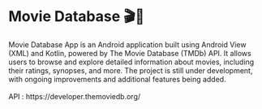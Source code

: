 <h1>Movie Database 🎬🍿</h1>

<p>Movie Database App is an Android application built using Android View (XML) and Kotlin, powered by The Movie Database (TMDb) API. It allows users to browse and explore detailed information about movies, including their ratings, synopses, and more. The project is still under development, with ongoing improvements and additional features being added.
  <br><br>API : https://developer.themoviedb.org/
</p>
